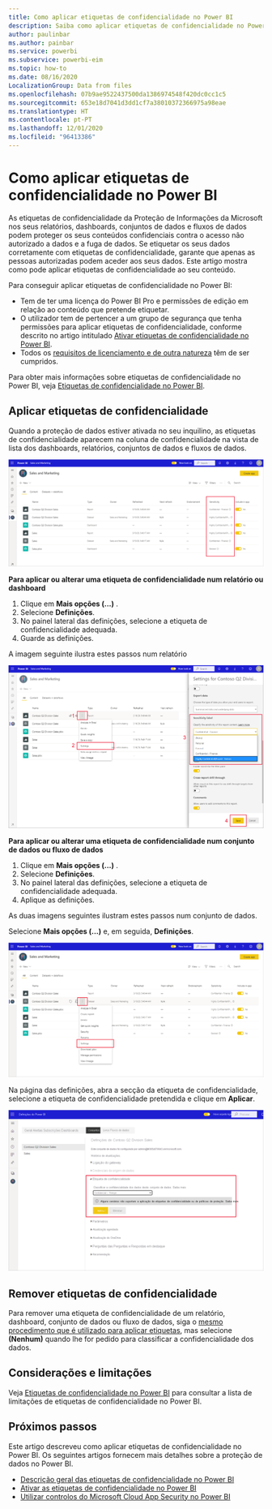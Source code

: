 ```yaml
---
title: Como aplicar etiquetas de confidencialidade no Power BI
description: Saiba como aplicar etiquetas de confidencialidade no Power BI
author: paulinbar
ms.author: painbar
ms.service: powerbi
ms.subservice: powerbi-eim
ms.topic: how-to
ms.date: 08/16/2020
LocalizationGroup: Data from files
ms.openlocfilehash: 07b9ae9522437500da1386974548f420dc0cc1c5
ms.sourcegitcommit: 653e18d7041d3dd1cf7a38010372366975a98eae
ms.translationtype: HT
ms.contentlocale: pt-PT
ms.lasthandoff: 12/01/2020
ms.locfileid: "96413386"
---
```

# <a name="how-to-apply-sensitivity-labels-in-power-bi"></a>Como aplicar etiquetas de confidencialidade no Power BI

As etiquetas de confidencialidade da Proteção de Informações da Microsoft nos seus relatórios, dashboards, conjuntos de dados e fluxos de dados podem proteger os seus conteúdos confidenciais contra o acesso não autorizado a dados e a fuga de dados. Se etiquetar os seus dados corretamente com etiquetas de confidencialidade, garante que apenas as pessoas autorizadas podem aceder aos seus dados. Este artigo mostra como pode aplicar etiquetas de confidencialidade ao seu conteúdo.

Para conseguir aplicar etiquetas de confidencialidade no Power BI:
* Tem de ter uma licença do Power BI Pro e permissões de edição em relação ao conteúdo que pretende etiquetar.
* O utilizador tem de pertencer a um grupo de segurança que tenha permissões para aplicar etiquetas de confidencialidade, conforme descrito no artigo intitulado [Ativar etiquetas de confidencialidade no Power BI](./service-security-enable-data-sensitivity-labels.md).
* Todos os [requisitos de licenciamento e de outra natureza](./service-security-enable-data-sensitivity-labels.md#licensing-and-requirements) têm de ser cumpridos.

Para obter mais informações sobre etiquetas de confidencialidade no Power BI, veja [Etiquetas de confidencialidade no Power BI](service-security-sensitivity-label-overview.md).

## <a name="applying-sensitivity-labels"></a>Aplicar etiquetas de confidencialidade

Quando a proteção de dados estiver ativada no seu inquilino, as etiquetas de confidencialidade aparecem na coluna de confidencialidade na vista de lista dos dashboards, relatórios, conjuntos de dados e fluxos de dados.

![Ativar etiquetas de confidencialidade](media/service-security-apply-data-sensitivity-labels/apply-data-sensitivity-labels-01.png)

**Para aplicar ou alterar uma etiqueta de confidencialidade num relatório ou dashboard**
1. Clique em **Mais opções (...)** .
1. Selecione **Definições**.
1. No painel lateral das definições, selecione a etiqueta de confidencialidade adequada.
1. Guarde as definições.

A imagem seguinte ilustra estes passos num relatório

![Definir etiquetas de confidencialidade](media/service-security-apply-data-sensitivity-labels/apply-data-sensitivity-labels-02.png)

**Para aplicar ou alterar uma etiqueta de confidencialidade num conjunto de dados ou fluxo de dados**

1. Clique em **Mais opções (...)** .
1. Selecione **Definições**.
1. No painel lateral das definições, selecione a etiqueta de confidencialidade adequada.
1. Aplique as definições.

As duas imagens seguintes ilustram estes passos num conjunto de dados.

Selecione **Mais opções (...)** e, em seguida, **Definições**.

![Abrir as definições do conjunto de dados](media/service-security-apply-data-sensitivity-labels/apply-data-sensitivity-labels-05.png)

Na página das definições, abra a secção da etiqueta de confidencialidade, selecione a etiqueta de confidencialidade pretendida e clique em **Aplicar**.

![Escolher a etiqueta de confidencialidade](media/service-security-apply-data-sensitivity-labels/apply-data-sensitivity-labels-06.png)

## <a name="removing-sensitivity-labels"></a>Remover etiquetas de confidencialidade
Para remover uma etiqueta de confidencialidade de um relatório, dashboard, conjunto de dados ou fluxo de dados, siga o [mesmo procedimento que é utilizado para aplicar etiquetas](#applying-sensitivity-labels), mas selecione **(Nenhum)** quando lhe for pedido para classificar a confidencialidade dos dados. 

## <a name="considerations-and-limitations"></a>Considerações e limitações

Veja [Etiquetas de confidencialidade no Power BI](service-security-sensitivity-label-overview.md#limitations) para consultar a lista de limitações de etiquetas de confidencialidade no Power BI.

## <a name="next-steps"></a>Próximos passos

Este artigo descreveu como aplicar etiquetas de confidencialidade no Power BI. Os seguintes artigos fornecem mais detalhes sobre a proteção de dados no Power BI. 

* [Descrição geral das etiquetas de confidencialidade no Power BI](./service-security-sensitivity-label-overview.md)
* [Ativar as etiquetas de confidencialidade no Power BI](./service-security-enable-data-sensitivity-labels.md)
* [Utilizar controlos do Microsoft Cloud App Security no Power BI](./service-security-using-microsoft-cloud-app-security-controls.md)